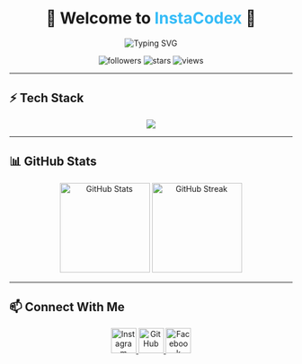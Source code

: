 <!-- Banner -->
<div align="center">
  <h1>🚀 Welcome to <span style="color:#36BCF7;">InstaCodex</span> 🚀</h1>
  
  <p align="center">
    <img src="https://readme-typing-svg.herokuapp.com?font=Fira+Code&size=22&duration=3000&pause=800&color=36BCF7&center=true&vCenter=true&width=500&lines=Hello+World!+👋;Open+Source+Code;Python+%7C+Tailwind+%7C+PHP;Let's+Build+Something+Awesome!" alt="Typing SVG" />
  </p>

  <!-- Badges -->
  <p align="center">
    <img src="https://img.shields.io/github/followers/InstaCodex?logo=github&style=for-the-badge&color=36BCF7" alt="followers" />
    <img src="https://img.shields.io/github/stars/InstaCodex?logo=github&style=for-the-badge&color=F7768E" alt="stars" />
    <img src="https://komarev.com/ghpvc/?username=InstaCodex&style=for-the-badge&color=yellow" alt="views" />
  </p>
</div>

---

## ⚡ Tech Stack
<p align="center">
  <img src="https://skillicons.dev/icons?i=bootstrap,tailwind,git,github,vscode,laravel,figma" />
</p>

---

## 📊 GitHub Stats
<p align="center">
  <img src="https://github-readme-stats.vercel.app/api?username=InstaCodex&show_icons=true&theme=radical&hide_border=true" alt="GitHub Stats" height="160"/>
  <img src="https://github-readme-streak-stats.herokuapp.com/?user=InstaCodex&theme=radical&hide_border=true" alt="GitHub Streak" height="160"/>
</p>

---

## 📫 Connect With Me
<p align="center">
  <a href="https://instagram.com/rama.a_57" target="_blank">
    <img src="https://skillicons.dev/icons?i=instagram" height="45" alt="Instagram"/>
  </a>
  <a href="https://github.com/InstaCodex" target="_blank">
    <img src="https://skillicons.dev/icons?i=github" height="45" alt="GitHub"/>
  </a>
  <a href="https://www.facebook.com/felixc.dev/" target="_blank">
    <img src="https://cdn.simpleicons.org/facebook/1877F2" height="45" alt="Facebook"/>
  </a>
</p>

